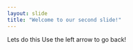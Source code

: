 ```yaml
---
layout: slide
title: "Welcome to our second slide!"
---
```

Lets do this
Use the left arrow to go back!
